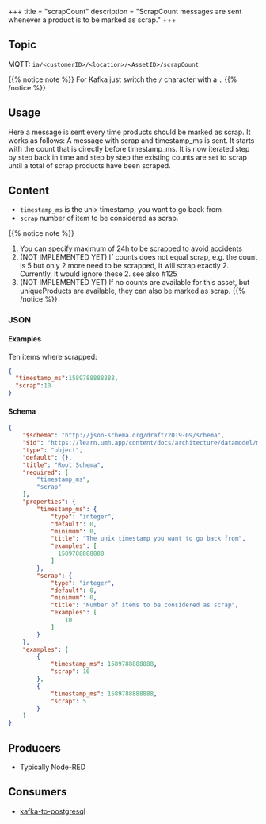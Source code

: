 +++
title = "scrapCount"
description = "ScrapCount messages are sent whenever a product is to be marked as scrap."
+++

## Topic

MQTT: ``ia/<customerID>/<location>/<AssetID>/scrapCount``

{{% notice note %}}
For Kafka just switch the `/` character with a `.`
{{% /notice %}}

## Usage

Here a message is sent every time products should be marked as scrap. It works as follows: A message with scrap and timestamp_ms is sent. It starts with the count that is directly before timestamp_ms. It is now iterated step by step back in time and step by step the existing counts are set to scrap until a total of scrap products have been scraped.

## Content

- ``timestamp_ms`` is the unix timestamp, you want to go back from
- ``scrap`` number of item to be considered as scrap.


{{% notice note %}}
1. You can specify maximum of 24h to be scrapped to avoid accidents
2. (NOT IMPLEMENTED YET) If counts does not equal scrap, e.g. the count is 5 but only 2 more need to be scrapped, it will scrap exactly 2. Currently, it would ignore these 2. see also #125
3. (NOT IMPLEMENTED YET) If no counts are available for this asset, but uniqueProducts are available, they can also be marked as scrap.
{{% /notice %}}

### JSON

#### Examples

Ten items where scrapped:
```json
{
  "timestamp_ms":1589788888888,
  "scrap":10
}
```

#### Schema

```json
{
    "$schema": "http://json-schema.org/draft/2019-09/schema",
    "$id": "https://learn.umh.app/content/docs/architecture/datamodel/messages/scrapCount.json",
    "type": "object",
    "default": {},
    "title": "Root Schema",
    "required": [
        "timestamp_ms",
        "scrap"
    ],
    "properties": {
        "timestamp_ms": {
            "type": "integer",
            "default": 0,
            "minimum": 0,
            "title": "The unix timestamp you want to go back from",
            "examples": [
              1589788888888
            ]
        },
        "scrap": {
            "type": "integer",
            "default": 0,
            "minimum": 0,
            "title": "Number of items to be considered as scrap",
            "examples": [
                10
            ]
        }
    },
    "examples": [
        {
            "timestamp_ms": 1589788888888,
            "scrap": 10
        },
        {
            "timestamp_ms": 1589788888888,
            "scrap": 5
        }
    ]
}
```

## Producers

- Typically Node-RED

## Consumers

- [kafka-to-postgresql](/docs/architecture/microservices/core/kafka-to-postgresql)
